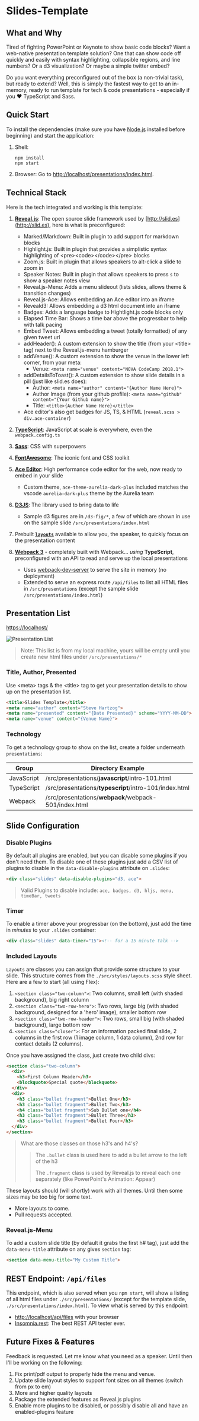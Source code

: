 # Slides-Template

## What and Why

Tired of fighting PowerPoint or Keynote to show basic code blocks? Want a web-native presentation
template solution? One that can show code off quickly and easily with syntax highlighting,
collapsible regions, and line numbers? Or a d3 visualization? Or maybe a simple twitter embed?

Do you want everything preconfigured out of the box (a non-trivial task), but ready to extend?
Well, this is simply the fastest way to get to an in-memory, ready to run template for
tech & code presentations - especially if you :heart: TypeScript and Sass.

## Quick Start

To install the dependencies (make sure you have [Node.js](https://nodejs.org) installed before beginning) and start the application:

1. Shell:
    ```shell
    npm install
    npm start
    ```
1. Browser: Go to [http://localhost/presentations/index.html](http://localhost/presentations/index.html).

## Technical Stack

Here is the tech integrated and working is this template:

1. **[Reveal.js](https://revealjs.com/#/)**: The open source slide framework used by [http://slid.es](http://slid.es), here is what is preconfigured:
    - Marked/Markdown: Built in plugin to add support for markdown blocks
    - Highlight.js: Built in plugin that provides a simplistic syntax highlighting of &lt;pre&gt;&lt;code&gt;&lt;/code&gt;&lt;/pre&gt; blocks
    - Zoom.js: Built in plugin that allows speakers to alt-click a slide to zoom in
    - Speaker Notes: Built in plugin that allows speakers to press `s` to show a speaker notes view
    - Reveal.js-Menu: Adds a menu slideout (lists slides, allows theme & transition changes)
    - Reveal.js-Ace: Allows embedding an Ace editor into an iframe
    - Reveald3: Allows embedding a d3 html document into an iframe
    - Badges: Adds a language badge to Hightlight.js code blocks only
    - Elapsed Time Bar: Shows a time bar above the progressbar to help with talk pacing
    - Embed Tweet: Allows embedding a tweet (totally formatted) of any given tweet url
    - addHeader(): A custom extension to show the title (from your &lt;title&gt; tag) next to the Reveal.js-menu hamburger
    - addVenue(): A custom extension to show the venue in the lower left corner, from your meta:
      - Venue: `<meta name="venue" content="NOVA CodeCamp 2018.1">`
    - addDetailsToToast(): A custom extension to show slide details in a pill (just like slid.es does):
      - Author: `<meta name="author" content="{Author Name Here}">`
      - Author Image (from your github profile): `<meta name="github" content="{Your Github name}">`
      - Title: `<title>{Author Name Here}</title>`
    - Ace editor's also get badges for JS, TS, & HTML (`reveal.scss > div.ace-container`)

1. **[TypeScript](https://www.typescriptlang.org/)**: JavaScript at scale is everywhere, even the `webpack.config.ts`
1. **[Sass](http://sass-lang.com/)**: CSS with superpowers
1. **[FontAwesome](http://fontawesome.io/)**: The iconic font and CSS toolkit
1. **[Ace Editor](https://ace.c9.io/)**: High performance code editor for the web, now ready to embed in your slide
   - Custom theme,  `ace-theme-aurelia-dark-plus` included matches the vscode `aurelia-dark-plus` theme by the Aurelia team
1. **[D3JS](https://d3js.org/)**: The library used to bring data to life
   - Sample d3 figures are in `/d3-fig/*`, a few of which are shown in use on the sample slide `/src/presentations/index.html`
1. Prebuilt [**`layouts`**](#included-layouts) available to allow you, the speaker, to quickly focus on the presentation content
1. **[Webpack 3](https://webpack.js.org/)** - completely built with Webpack... *using* **TypeScript**, preconfigured with an API to
   read and serve up the local presentations
   - Uses [webpack-dev-server](https://github.com/webpack/webpack-dev-server) to serve the site in memory (no deployment)
   - Extended to serve an express route `/api/files` to list all HTML files in `/src/presentations` (except the sample slide `/src/presentations/index.html`)

## Presentation List

[https://localhost/](https://localhost/)

![Presentation List](./src/images/presentation-list.png)
> Note: This list is from my local machine, yours will be empty until you create
new html files under `/src/presentations/*`

### Title, Author, Presented

Use &lt;meta&gt; tags & the &lt;title&gt; tag to get your presentation details to show up on the presentation list.

```html
<title>Slides Template</title>
<meta name="author" content="Steve Hartzog">
<meta name="presented" content="{Date Presented}" scheme="YYYY-MM-DD">
<meta name="venue" content="{Venue Name}">
```

### Technology

To get a technology group to show on the list, create a folder underneath `presentations`:

Group | Directory Example
----- | ---
JavaScript | /src/presentations/**javascript**/intro-101.html
TypeScript | /src/presentations/**typescript**/intro-101/index.html
Webpack | /src/presentations/**webpack**/webpack-501/index.html

## Slide Configuration

### Disable Plugins

By default all plugins are enabled, but you can disable some plugins if you
don't need them. To disable one of these plugins just add a CSV list of plugins
to disable in the `data-disable-plugins` attribute on `.slides`:

```html
<div class="slides" data-disable-plugins="d3, ace">
```

> Valid Plugins to disable include: `ace, badges, d3, hljs, menu, timeBar, tweets`

### Timer

To enable a timer above your progressbar (on the bottom), just add the time in _minutes_ to your `.slides` container:

```html
<div class="slides" data-timer="15"><!-- for a 15 minute talk -->
```

### Included Layouts

`Layouts` are classes you can assign that provide some structure to your slide.
This structure comes from the `./src/styles/layouts.scss` style sheet.
Here are a few to start (all using Flex):

1. `<section class="two-column">`: Two columns, small left (with shaded background), big right column
1. `<section class="two-row-hero">`: Two rows, large big (with shaded background, designed for a 'hero' image), smaller bottom row
1. `<section class="two-row-header">`: Two rows, small big (with shaded background), large bottom row
1. `<section class="closer">`: For an information packed final slide, 2 columns in the first row (1 image column, 1 data column), 2nd row for contact details (2 columns).

Once you have assigned the class, just create two child divs:

```html
<section class="two-column">
  <div>
    <h3>First Column Header</h3>
    <blockquote>Special quote</blockquote>
  </div>
  <div>
    <h3 class="bullet fragment">Bullet One</h3>
    <h3 class="bullet fragment">Bullet Two</h3>
    <h4 class="bullet fragment">Sub Bullet one</h4>
    <h3 class="bullet fragment">Bullet Three</h3>
    <h3 class="bullet fragment">Bullet Four</h3>
  </div>
</section>
```

> What are those classes on those h3's and h4's?
> > The `.bullet` class is used here to add a bullet arrow to the left of the h3
> >
> > The  `.fragment` class is used by Reveal.js to reveal each one separately
(like PowerPoint's Animation: Appear)

These layouts should (will shortly) work with all themes. Until then some sizes may be too big for some text.

- More layouts to come.
- Pull requests accepted.

### Reveal.js-Menu

To add a custom slide title (by default it grabs the first h# tag), just add the
`data-menu-title` attribute on any gives `section` tag:

```html
<section data-menu-title="My Custom Title">
```

## REST Endpoint: `/api/files`

This endpoint, which is also served when you `npm start`, will show a listing of all html
files under `./src/presentations/` (except for the template slide, `./src/presentations/index.html`).
To view what is served by this endpoint:

- [http://localhost/api/files](http://localhost/api/files) with your browser
- [Insomnia.rest](https://insomnia.rest/): The best REST API tester ever.

## Future Fixes & Features

Feedback is requested. Let me know what you need as a speaker.
Until then I'll be working on the following:

1. Fix print/pdf output to properly hide the menu and venue.
1. Update slide layout styles to support font sizes on all themes (switch from px to em)
1. More and higher quality layouts
1. Package the extended features as Reveal.js plugins
1. Enable more plugins to be disabled, or possibly disable all and have an enabled-plugins feature